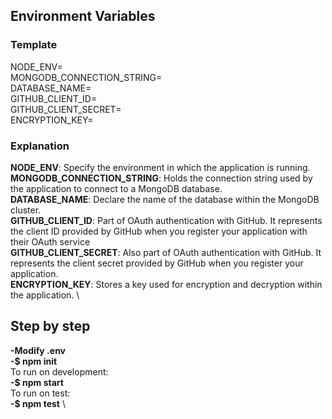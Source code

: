 ## Environment Variables
### Template
NODE_ENV= \
MONGODB_CONNECTION_STRING= \
DATABASE_NAME= \
GITHUB_CLIENT_ID= \
GITHUB_CLIENT_SECRET= \
ENCRYPTION_KEY=

### Explanation
**NODE_ENV**: Specify the environment in which the application is running. \
**MONGODB_CONNECTION_STRING**: Holds the connection string used by the application to connect to a MongoDB database. \
**DATABASE_NAME**: Declare the name of the database within the MongoDB cluster. \
**GITHUB_CLIENT_ID**: Part of OAuth authentication with GitHub. It represents the client ID provided by GitHub when you register your application with their OAuth service \
**GITHUB_CLIENT_SECRET**: Also part of OAuth authentication with GitHub. It represents the client secret provided by GitHub when you register your application. \
**ENCRYPTION_KEY**: Stores a key used for encryption and decryption within the application. \

## Step by step
**-Modify .env** \
**-$ npm init** \
To run on development: \
**-$ npm start** \
To run on test: \
**-$ npm test** \

